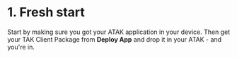# 1. Fresh start
Start by making sure you got your ATAK application in your device. Then get your TAK Client Package from **Deploy App** and drop it in your ATAK - and you're in.
<SlideDeck deckPath="android/deployapp/admin-01-start"/>